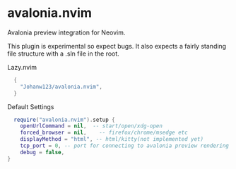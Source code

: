 # avalonia.nvim
Avalonia preview integration for Neovim.

This plugin is experimental so expect bugs. It also expects a fairly standing file structure with a .sln file in the root.

Lazy.nvim
```lua
  {
    "Johanw123/avalonia.nvim",
  }
```

Default Settings
```lua
  require("avalonia.nvim").setup {
    openUrlCommand = nil,  -- start/open/xdg-open
    forced_browser = nil,    -- firefox/chrome/msedge etc
    displayMethod = "html", -- html/kitty(not implemented yet)
    tcp_port = 0, -- port for connecting to avalonia preview rendering process, leave as 0 to let OS decide
    debug = false,
}
```


